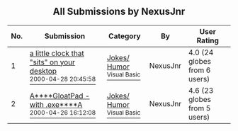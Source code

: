 ﻿<div align="center">

## All Submissions by NexusJnr

</div>

No.  | Submission | Category | By   | User Rating
---- | ---------- | -------- | ---- | -----------
1 | [a little clock that "sits" on your desktop<br /><sup>2000-04-28 20:45:58</sup>](https://github.com/Planet-Source-Code/nexusjnr-a-little-clock-that-sits-on-your-desktop__1-7661) | [Jokes/ Humor<br /><sup>Visual Basic</sup>](../ByCategory/jokes-humor__1-40.md) | NexusJnr | 4.0 (24 globes from 6 users)
2 | [A\*\*\*\*GloatPad \- with \.exe\*\*\*\*A<br /><sup>2000-04-26 16:12:08</sup>](https://github.com/Planet-Source-Code/nexusjnr-a-gloatpad-with-exe-a__1-7621) | [Jokes/ Humor<br /><sup>Visual Basic</sup>](../ByCategory/jokes-humor__1-40.md) | NexusJnr | 4.6 (23 globes from 5 users)
